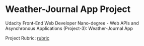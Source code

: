 # Weather-Journal App Project

Udacity Front-End Web Developer Nano-degree - Web APIs and Asynchronous Applications (Project-3): Weather-Journal App

Project Rubric: [rubric](https://review.udacity.com/#!/rubrics/2655/view)
